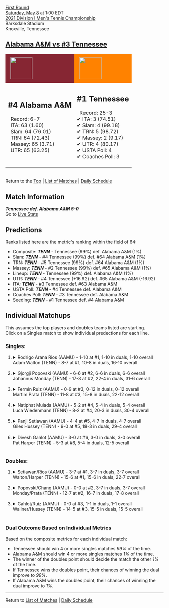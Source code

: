 [First Round](top)  
[Saturday, May 8](../../schedule/05-08.md) at 1:00 EDT  
[2021 Division I Men's Tennis Championship](../index.md)  
Barksdale Stadium  
Knoxville, Tennessee  
## [Alabama A&M vs #3 Tennessee](https://www.ncaa.com/game/5833386)  

<table><tr style="background-color: #d9d9d9 !important"><td style="background-color: #862633 !important"><img src="https://www.ncaa.com/sites/default/files/images/logos/schools/a/alabama-am.70.png" width="70" height="70" style="padding: 8px;" /></td><td style="background-color: #FF8200 !important"><img src="https://www.ncaa.com/sites/default/files/images/logos/schools/t/tennessee.70.png" width="70" height="70" style="padding: 8px;" /></td></tr><tr>
<td>  

<h2>#4 Alabama A&M</h2>  
&nbsp; Record: 6-7<br>  
&nbsp; ITA: 63 (1.60)<br>  
&nbsp; Slam: 64 (76.01)<br>  
&nbsp; TRN: 64 (72.43)<br>  
&nbsp; Massey: 65 (3.71)<br>  
&nbsp; UTR: 65 (63.25)<br>  
<br>  

</td>
<td>  

<h2>#1 Tennessee</h2>  
&nbsp; Record: 25-3<br>  
&#10004; ITA: 3 (74.51)<br>  
&#10004; Slam: 4 (99.18)<br>  
&#10004; TRN: 5 (98.72)<br>  
&#10004; Massey: 2 (9.17)<br>  
&#10004; UTR: 4 (80.17)<br>  
&#10004; USTA Poll: 4<br>  
&#10004; Coaches Poll: 3<br>  
<br>  

</td>
</tr></table>  


<br>Return to the [Top](top) &#124; [List of Matches](../index.md) &#124; [Daily Schedule](../../schedule/05-08.md)

## Match Information  
***Tennessee def. Alabama A&M 5-0***  
Go to [Live Stats](http://www.sidearmstats.com/utennessee/mten/)  

## Predictions  

Ranks listed here are the metric's ranking within the field of 64:  
- Composite: ***TENN*** - Tennessee (99%) def. Alabama A&M (1%)  
- Slam: ***TENN*** - #4 Tennessee (99%) def. #64 Alabama A&M (1%)  
- TRN: ***TENN*** - #5 Tennessee (99%) def. #64 Alabama A&M (1%)  
- Massey: ***TENN*** - #2 Tennessee (99%) def. #65 Alabama A&M (1%)  
- Lineup: ***TENN*** - Tennessee (99%) def. Alabama A&M (1%)  
- UTR: ***TENN*** - #4 Tennessee (+16.92) def. #65 Alabama A&M (-16.92)  
- ITA: ***TENN*** - #3 Tennessee def. #63 Alabama A&M  
- USTA Poll: ***TENN*** - #4 Tennessee def. Alabama A&M  
- Coaches Poll: ***TENN*** - #3 Tennessee def. Alabama A&M  
- Seeding: ***TENN*** - #1 Tennessee def. #4 Alabama A&M  

## Individual Matchups  
This assumes the top players and doubles teams listed are starting.  
Click on a Singles match to show individual predections for each line.  

### Singles:  

<ol>
<li><details>
<summary markdown="span">Rodrigo Arana Rios (AAMU) - 1-10 at #1, 1-10 in duals, 1-10 overall<br>Adam Walton (TENN) - 8-7 at #1, 10-8 in duals, 16-10 overall</summary>
<h4>Predictions</h4><ul>
<li>Composite: <b><i>TENN</i></b> - Walton (99%) def. Rios (1%)</li>  
<li>Slam: <b><i>TENN</i></b> - Walton (99%) def. Rios (1%)</li>  
<li>TRN: <b><i>TENN</i></b> - Walton (99%) def. Rios (1%)</li>  
<li>Massey: <b><i>TENN</i></b> - Walton (99%) def. Rios (1%)</li>  
<li>UTR: <b><i>TENN</i></b> - Walton (99%) def. Rios (1%)</li>  
<li>ITA: <b><i>TENN</i></b> - Walton (42.60) def. Rios (0.00)</li>  
</ul>
</details>&nbsp;</li>
<li><details>
<summary markdown="span">Gjorgji Popovski (AAMU) - 6-6 at #2, 6-6 in duals, 6-6 overall<br>Johannus Monday (TENN) - 17-3 at #2, 22-4 in duals, 31-6 overall</summary>
<h4>Predictions</h4><ul>
<li>Composite: <b><i>TENN</i></b> - Monday (99%) def. Popovski (1%)</li>  
<li>Slam: <b><i>TENN</i></b> - Monday (99%) def. Popovski (1%)</li>  
<li>TRN: <b><i>TENN</i></b> - Monday (99%) def. Popovski (1%)</li>  
<li>Massey: <b><i>TENN</i></b> - Monday (99%) def. Popovski (1%)</li>  
<li>UTR: <b><i>TENN</i></b> - Monday (99%) def. Popovski (1%)</li>  
<li>ITA: <b><i>TENN</i></b> - Monday (43.71) def. Popovski (1.64)</li>  
</ul>
</details>&nbsp;</li>
<li><details>
<summary markdown="span">Fermin Ruiz (AAMU) - 0-9 at #3, 0-12 in duals, 0-12 overall<br>Martim Prata (TENN) - 11-8 at #3, 15-8 in duals, 22-12 overall</summary>
<h4>Predictions</h4><ul>
<li>Composite: <b><i>TENN</i></b> - Prata (74%) def. Ruiz (26%)</li>  
<li>Slam: <b><i>TENN</i></b> - Prata (99%) def. Ruiz (1%)</li>  
<li>TRN: <b><i>TENN</i></b> - Prata (99%) def. Ruiz (1%)</li>  
<li>Massey: <b><i>AAMU</i></b> - Ruiz (99%) def. Prata (1%)</li>  
<li>UTR: <b><i>TENN</i></b> - Prata (99%) def. Ruiz (1%)</li>  
<li>ITA: <b><i>TENN</i></b> - Prata (18.77) def. Ruiz (0.00)</li>  
</ul>
</details>&nbsp;</li>
<li><details>
<summary markdown="span">Natiphat Mulada (AAMU) - 5-2 at #4, 5-4 in duals, 5-4 overall<br>Luca Wiedenmann (TENN) - 8-2 at #4, 20-3 in duals, 30-4 overall</summary>
<h4>Predictions</h4><ul>
<li>Composite: <b><i>TENN</i></b> - Wiedenmann (99%) def. Mulada (1%)</li>  
<li>Slam: <b><i>TENN</i></b> - Wiedenmann (99%) def. Mulada (1%)</li>  
<li>TRN: <b><i>TENN</i></b> - Wiedenmann (99%) def. Mulada (1%)</li>  
<li>Massey: <b><i>TENN</i></b> - Wiedenmann (99%) def. Mulada (1%)</li>  
<li>UTR: <b><i>TENN</i></b> - Wiedenmann (99%) def. Mulada (1%)</li>  
<li>ITA: <b><i>TENN</i></b> - Wiedenmann (4.02) def. Mulada (1.65)</li>  
</ul>
</details>&nbsp;</li>
<li><details>
<summary markdown="span">Panji Setiawan (AAMU) - 4-4 at #5, 4-7 in duals, 4-7 overall<br>Giles Hussey (TENN) - 9-0 at #5, 18-3 in duals, 29-4 overall</summary>
<h4>Predictions</h4><ul>
<li>Composite: <b><i>TENN</i></b> - Hussey (99%) def. Setiawan (1%)</li>  
<li>Slam: <b><i>TENN</i></b> - Hussey (99%) def. Setiawan (1%)</li>  
<li>TRN: <b><i>TENN</i></b> - Hussey (99%) def. Setiawan (1%)</li>  
<li>Massey: <b><i>TENN</i></b> - Hussey (99%) def. Setiawan (1%)</li>  
<li>UTR: <b><i>TENN</i></b> - Hussey (99%) def. Setiawan (1%)</li>  
<li>ITA: <b><i>TENN</i></b> - Hussey (7.54) def. Setiawan (1.79)</li>  
</ul>
</details>&nbsp;</li>
<li><details>
<summary markdown="span">Divesh Gahlot (AAMU) - 3-0 at #6, 3-0 in duals, 3-0 overall<br>Pat Harper (TENN) - 5-3 at #6, 5-4 in duals, 12-5 overall</summary>
<h4>Predictions</h4><ul>
<li>Composite: <b><i>TENN</i></b> - Harper (74%) def. Gahlot (26%)</li>  
<li>Slam: <b><i>TENN</i></b> - Harper (99%) def. Gahlot (1%)</li>  
<li>TRN: <b><i>TENN</i></b> - Harper (99%) def. Gahlot (1%)</li>  
<li>Massey: <b><i>AAMU</i></b> - Gahlot (99%) def. Harper (1%)</li>  
<li>UTR: <b><i>TENN</i></b> - Harper (99%) def. Gahlot (1%)</li>  
<li>ITA: <b><i>TENN</i></b> - Harper (5.43) def. Gahlot (1.77)</li>  
</ul>
</details>&nbsp;</li>
</ol>

### Doubles:  

<ol>
<li><details>
<summary markdown="span">Setiawan/Rios (AAMU) - 3-7 at #1, 3-7 in duals, 3-7 overall<br>Walton/Harper (TENN) - 15-6 at #1, 15-6 in duals, 22-7 overall</summary>
<br>Sorry, we don't have any metrics for this match
</details>&nbsp;</li>
<li><details>
<summary markdown="span">Popovski/Chang (AAMU) - 0-0 at #2, 3-7 in duals, 3-7 overall<br>Monday/Prata (TENN) - 12-7 at #2, 16-7 in duals, 17-8 overall</summary>
<br>Sorry, we don't have any metrics for this match
</details>&nbsp;</li>
<li><details>
<summary markdown="span">Gahlot/Ruiz (AAMU) - 0-0 at #3, 1-1 in duals, 1-1 overall<br>Wallner/Hussey (TENN) - 14-5 at #3, 15-5 in duals, 15-5 overall</summary>
<br>Sorry, we don't have any metrics for this match
</details>&nbsp;</li>
</ol>

### Dual Outcome Based on Individual Metrics  
  
Based on the composite metrics for each individual match:  
- Tennessee should win 4 or more singles matches *99%* of the time.  
- Alabama A&M should win 4 or more singles matches *1%* of the time.  
- The winner of the doubles point should decide the match the other *1%* of the time.  
- If Tennessee wins the doubles point, their chances of winning the dual improve to *99%*.  
- If Alabama A&M wins the doubles point, their chances of winning the dual improve to *1%*.  
  
------

Return to [List of Matches](../index.md) &#124; [Daily Schedule](../../schedule/05-08.md)  
